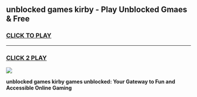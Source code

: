 
## unblocked games kirby - Play Unblocked Gmaes & Free
<h3>
<a href="https://news.freeplayer.one?title=unblocked_games_kirby&ref=23F">CLICK TO PLAY</a></h3>
<hr>

<h3>
<a href="https://news.freeplayer.one?title=unblocked_games_kirby&ref=23F">CLICK 2 PLAY</a>
  
</h3>

<a href="https://news.freeplayer.one?title=unblocked_games_kirby&ref=23F/"><img src="https://clearcache.store/games.png"></a>


**unblocked games kirby games unblocked: Your Gateway to Fun and Accessible Online Gaming**
